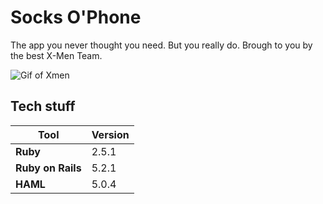 # Socks O'Phone

The app you never thought you need. But you really do.
Brough to you by the best X-Men Team.

![Gif of Xmen](https://media.giphy.com/media/pfjUKa8qWUSLC/giphy.gif)

## Tech stuff

Tool | Version
-|-
**Ruby**          | 2.5.1
**Ruby on Rails** | 5.2.1
**HAML** | 5.0.4
